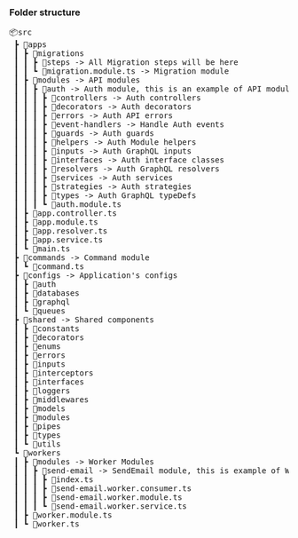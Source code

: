 ### Folder structure
<pre>
📦src
 ┣ 📂apps
 ┃ ┣ 📂migrations
 ┃ ┃ ┣ 📂steps -> All Migration steps will be here
 ┃ ┃ ┗ 📜migration.module.ts -> Migration module
 ┃ ┣ 📂modules -> API modules
 ┃ ┃ ┣ 📂auth -> Auth module, this is an example of API modules
 ┃ ┃ ┃ ┣ 📂controllers -> Auth controllers
 ┃ ┃ ┃ ┣ 📂decorators -> Auth decorators
 ┃ ┃ ┃ ┣ 📂errors -> Auth API errors
 ┃ ┃ ┃ ┣ 📂event-handlers -> Handle Auth events
 ┃ ┃ ┃ ┣ 📂guards -> Auth guards
 ┃ ┃ ┃ ┣ 📂helpers -> Auth Module helpers
 ┃ ┃ ┃ ┣ 📂inputs -> Auth GraphQL inputs
 ┃ ┃ ┃ ┣ 📂interfaces -> Auth interface classes
 ┃ ┃ ┃ ┣ 📂resolvers -> Auth GraphQL resolvers
 ┃ ┃ ┃ ┣ 📂services -> Auth services
 ┃ ┃ ┃ ┣ 📂strategies -> Auth strategies
 ┃ ┃ ┃ ┣ 📂types -> Auth GraphQL typeDefs
 ┃ ┃ ┃ ┗ 📜auth.module.ts
 ┃ ┣ 📜app.controller.ts
 ┃ ┣ 📜app.module.ts
 ┃ ┣ 📜app.resolver.ts
 ┃ ┣ 📜app.service.ts
 ┃ ┗ 📜main.ts
 ┣ 📂commands -> Command module
 ┃ ┗ 📜command.ts
 ┣ 📂configs -> Application's configs
 ┃ ┣ 📂auth
 ┃ ┣ 📂databases
 ┃ ┣ 📂graphql
 ┃ ┗ 📂queues
 ┣ 📂shared -> Shared components
 ┃ ┣ 📂constants
 ┃ ┣ 📂decorators
 ┃ ┣ 📂enums
 ┃ ┣ 📂errors
 ┃ ┣ 📂inputs
 ┃ ┣ 📂interceptors
 ┃ ┣ 📂interfaces
 ┃ ┣ 📂loggers
 ┃ ┣ 📂middlewares
 ┃ ┣ 📂models
 ┃ ┣ 📂modules
 ┃ ┣ 📂pipes
 ┃ ┣ 📂types
 ┃ ┗ 📂utils
 ┗ 📂workers
 ┃ ┣ 📂modules -> Worker Modules
 ┃ ┃ ┣ 📂send-email -> SendEmail module, this is example of Worker Modules
 ┃ ┃ ┃ ┣ 📜index.ts
 ┃ ┃ ┃ ┣ 📜send-email.worker.consumer.ts
 ┃ ┃ ┃ ┣ 📜send-email.worker.module.ts
 ┃ ┃ ┃ ┗ 📜send-email.worker.service.ts
 ┃ ┣ 📜worker.module.ts
 ┃ ┗ 📜worker.ts
</pre>